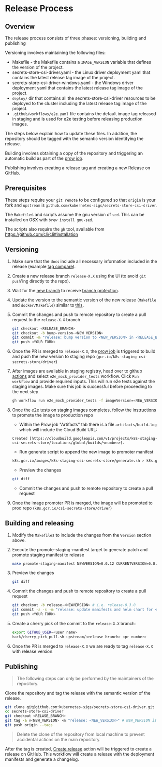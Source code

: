# Release Process

## Overview

The release process consists of three phases: versioning, building and publishing

Versioning involves maintaining the following files:

- Makefile - the Makefile contains a `IMAGE_VERSION` variable that defines the version of the project.
- secrets-store-csi-driver.yaml - the Linux driver deployment yaml that contains the latest release tag image of the project.
- secrets-store-csi-driver-windows.yaml - the Windows driver deployment yaml that contains the latest release tag image of the project.
- `deploy/` dir that contains all the secrets-store-csi-driver resources to be deployed to the cluster including the latest release tag image of the project.
- `.github/workflows/e2e.yaml` file contains the default image tag released in staging and is used for e2e testing before releasing production images.

The steps below explain how to update these files. In addition, the repository should be tagged with the semantic version identifying the release.

Building involves obtaining a copy of the repository and triggering an automatic build as part of the [prow job](https://testgrid.k8s.io/sig-auth-secrets-store-csi-driver#secrets-store-csi-driver-push-image).

Publishing involves creating a release tag and creating a new Release on GitHub.

## Prerequisites

These steps require your `git remote` to be configured so that `origin` is your fork and `upstream` is `github.com/kubernetes-sigs/secrets-store-csi-driver`.

The `Makefile`s and scripts assume the gnu version of `sed`. This can be installed on OSX with `brew install gnu-sed`.

The scripts also require the `gh` tool, available from <https://github.com/cli/cli#installation>

## Versioning

1. Make sure that the `docs` include all necessary information included in the release (example [tag compare](https://github.com/kubernetes-sigs/secrets-store-csi-driver/compare/v0.3.0...main)).
1. Create a new release branch `release-X.X` using the UI (to avoid `git push`'ing directly to the repo).
1. Wait for the [new branch](https://github.com/kubernetes-sigs/secrets-store-csi-driver/branches) to receive [branch protection](https://docs.github.com/en/github/administering-a-repository/defining-the-mergeability-of-pull-requests/about-protected-branches).
1. Update the version to the semantic version of the new release (`Makefile` and `docker/Makefile`) similar to [this](https://github.com/kubernetes-sigs/secrets-store-csi-driver/pull/767).
1. Commit the changes and push to remote repository to create a pull request to the `release-X.X` branch

    ```bash
    git checkout <RELEASE_BRANCH>
    git checkout -b bump-version-<NEW_VERSION>
    git commit -m "release: bump version to <NEW_VERSION> in <RELEASE_BRANCH>"
    git push <YOUR FORK>
    ```

1. Once the PR is merged to `release-X.X`, the [prow job](https://testgrid.k8s.io/sig-auth-secrets-store-csi-driver#secrets-store-csi-driver-push-image) is triggered to build and push the new version to staging repo (`gcr.io/k8s-staging-csi-secrets-store/driver`)
1. After images are available in staging registry, head over to github [actions](https://github.com/kubernetes-sigs/secrets-store-csi-driver/actions) and select `e2e_mock_provider_tests` workflow. Click `Run workflow` and provide required inputs. This will run e2e tests against the staging images. Make sure this job is successful before proceeding to the next step.

    ```bash
    gh workflow run e2e_mock_provider_tests -f imageVersion=<NEW_VERSION>
    ```

1. Once the e2e tests on staging images completes, follow the [instructions](https://github.com/kubernetes/k8s.io/tree/main/k8s.gcr.io#image-promoter) to promote the image to production repo
    - Within the Prow job "Artifacts" tab there is a file `artifacts/build.log` which will include the Cloud Build URL:

    ```text
    Created [https://cloudbuild.googleapis.com/v1/projects/k8s-staging-csi-secrets-store/locations/global/builds/<number>].
    ```

    - Run generate script to append the new image to promoter manifest

    ```bash
    k8s.gcr.io/images/k8s-staging-csi-secrets-store/generate.sh > k8s.gcr.io/images/k8s-staging-csi-secrets-store/images.yaml
    ```

    - Preview the changes

    ```bash
    git diff
    ```

    - Commit the changes and push to remote repository to create a pull request
1. Once the image promoter PR is merged, the image will be promoted to prod repo (`k8s.gcr.io/csi-secrets-store/driver`)
  
## Building and releasing

1. Modify the `Makefile`s to include the changes from the `Version` section above.

1. Execute the promote-staging-manifest target to generate patch and promote staging manifest to release

    ```bash
   make promote-staging-manifest NEWVERSION=0.0.12 CURRENTVERSION=0.0.11
    ```

1. Preview the changes

    ```bash
   git diff
    ```

1. Commit the changes and push to remote repository to create a pull request

    ```bash
    git checkout -b release-<NEWVERSION> # i.e. release-0.3.0
    git commit -a -s -m "release: update manifests and helm chart for <NEWVERSION>"
    git push <YOUR FORK>
    ```

1. Create a cherry pick of the commit to the `release-X.X` branch:

    ```bash
    export GITHUB_USER=<user name>
    hack/cherry_pick_pull.sh upstream/<release branch> <pr number>
    ```

1. Once the PR is merged to `release-X.X` we are ready to tag `release-X.X` with release
   version.

## Publishing

> The following steps can only be performed by the maintainers of the repository.

Clone the repository and tag the release with the semantic version of the release.

 ```bash
 git clone git@github.com:kubernetes-sigs/secrets-store-csi-driver.git
 cd secrets-store-csi-driver
 git checkout <RELASE_BRANCH>
 git tag -a v<NEW_VERSION> -m "release: <NEW_VERSION>" # NEW_VERSION is the semantic version of the release and will contain the v prefix. e.g. v1.0.0
 git push origin --tags
 ```

> Delete the clone of the repository from local machine to prevent accidental actions on the main repository.

After the tag is created, [Create release](https://github.com/kubernetes-sigs/secrets-store-csi-driver/actions/workflows/create-release.yaml) action will be triggered to create a release on GitHub. This workflow will create a release with the deployment manifests and generate a changelog.
